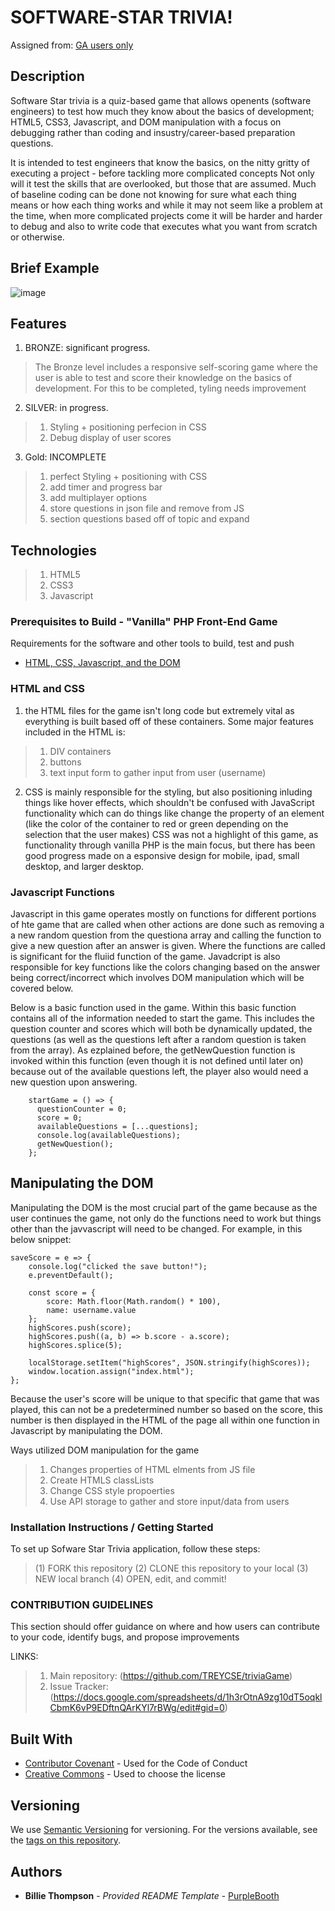 # SOFTWARE-STAR TRIVIA!

Assigned from:
[GA users only](https://pages.git.generalassemb.ly/SEIRFX-1107/curriculum/projects/front-end-game)

## Description
Software Star trivia is a quiz-based game that allows openents (software  engineers) to test how much they know about the basics of development; HTML5, CSS3, Javascript, and DOM manipulation with a focus on debugging rather than coding and insustry/career-based preparation questions.

It is intended to test engineers that know the basics, on the nitty gritty of executing a project - before tackling more complicated concepts
Not only will it test the skills that are overlooked, but those that are assumed. Much of baseline coding can be done not knowing for sure what each thing means or how each thing works and while it may not seem like a problem at the time, when more complicated projects come it will be harder and harder to debug and also to write code that executes what you want from scratch or otherwise.

## Brief Example
  ![image](https://i.imgur.com/dUtaY4P.jpg)

## Features
1. BRONZE:  significant progress.
> The Bronze level includes a responsive self-scoring game where the user is able to test and score their knowledge on the basics of development. For this to be completed, tyling needs improvement

2. SILVER: in progress.
>1. Styling + positioning perfecion in CSS
>2. Debug display of user scores

3. Gold: INCOMPLETE
> 1. perfect Styling + positioning with CSS
> 2. add timer and progress bar
> 3. add multiplayer options
> 4. store questions in json file and remove from JS
> 5. section questions based off of topic and expand


## Technologies
>1. HTML5
>2. CSS3
>3. Javascript

### Prerequisites to Build - "Vanilla" PHP Front-End Game

Requirements for the software and other tools to build, test and push 
- [HTML, CSS, Javascript, and the DOM](https://www.w3schools.com/js/js_htmldom.asp)

### HTML and CSS

1. the HTML files  for the game isn't long code but extremely vital as everything is built based off of these containers.
Some major features included in the HTML is: 
> 1. DIV containers
> 2. buttons
> 2. text input form to gather input from user (username)

2. CSS is mainly responsible for the styling, but also positioning inluding things like hover effects, which shouldn't be confused with JavaScript functionality which can do things like change the property of an element (like the color of the container to red or green depending on the selection that the user makes)
CSS was not a highlight of this game, as functionality through vanilla PHP is the main focus, but there has been good progress made on a esponsive design for mobile, ipad, small desktop, and larger desktop.

### Javascript Functions
Javascript in this game operates mostly on functions for different portions of hte game that are called when other actions are done such as removing a a new random question from the questiona array and calling the function to give a new question after an answer is given. Where the functions are called is significant for the fluiid function of the game. Javadcript is also responsible for key functions like the colors changing based on the answer being correct/incorrect which involves DOM manipulation which will be covered below.

Below is a basic function used in the game. Within this basic function contains all of the information needed to start the game. This includes the question counter and scores which will both be dynamically updated, the questions (as well as the questions left after a random question is taken from the array). As ezplained before, the getNewQuestion function is invoked within this function (even though it is not defined until later on) because out of the available questions left, the player also would need a new question upon answering.

        startGame = () => {
          questionCounter = 0;
          score = 0;
          availableQuestions = [...questions];
          console.log(availableQuestions);
          getNewQuestion();
        };



## Manipulating the DOM
Manipulating the DOM is the most crucial part of the game because as the user continues the game, not only do the functions need to work but things other than the javvascript will need to be changed.
For example, in this below snippet:

    saveScore = e => {
        console.log("clicked the save button!");
        e.preventDefault();

        const score = {
            score: Math.floor(Math.random() * 100),
            name: username.value
        };
        highScores.push(score);
        highScores.push((a, b) => b.score - a.score);
        highScores.splice(5);

        localStorage.setItem("highScores", JSON.stringify(highScores));
        window.location.assign("index.html");
    };
Because the user's score will be unique to that specific that game that was played, this can not be a predetermined number so based on the score, this number is then displayed in the HTML of the page all within one function in Javascript by manipulating the DOM.

Ways utilized DOM manipulation for the game
> 1. Changes properties of HTML elments from JS file
> 2. Create HTMLS classLists
> 3. Change CSS style propoerties
> 4. Use API storage to gather and store input/data from users


### Installation Instructions / Getting Started
To set up Sofware Star Trivia application, follow these steps:
>(1) FORK this repository
>(2) CLONE this repository to your local
>(3) NEW local branch
>(4) OPEN, edit, and commit!

### CONTRIBUTION GUIDELINES
This section should offer guidance on where and how users can contribute to your code, identify bugs, and propose improvements

LINKS:
> 1. Main repository: (https://github.com/TREYCSE/triviaGame)
> 2. Issue Tracker: (https://docs.google.com/spreadsheets/d/1h3rOtnA9zg10dT5oqklCbmK6vP9EDftnQArKYl7rBWg/edit#gid=0)




## Built With
  - [Contributor Covenant](https://www.contributor-covenant.org/) - Used
    for the Code of Conduct
  - [Creative Commons](https://creativecommons.org/) - Used to choose
    the license

## Versioning
We use [Semantic Versioning](http://semver.org/) for versioning. For the versions
available, see the [tags on this
repository](https://github.com/PurpleBooth/a-good-readme-template/tags).

## Authors
  - **Billie Thompson** - *Provided README Template* -
    [PurpleBooth](https://github.com/PurpleBooth)

